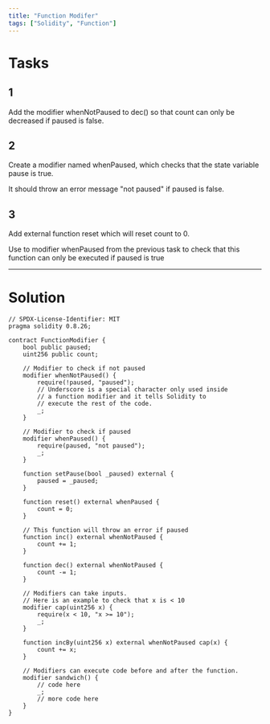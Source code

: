 ```yaml
---
title: "Function Modifer"
tags: ["Solidity", "Function"]
---
```


# Tasks 

## 1

Add the modifier whenNotPaused to dec() so that count can only be decreased if paused is false.

## 2

Create a modifier named whenPaused, which checks that the state variable pause is true.

It should throw an error message "not paused" if paused is false.

## 3

Add external function reset which will reset count to 0.

Use to modifier whenPaused from the previous task to check that this function can only be executed if paused is true

---

# Solution

```sol
// SPDX-License-Identifier: MIT
pragma solidity 0.8.26;

contract FunctionModifier {
    bool public paused;
    uint256 public count;

    // Modifier to check if not paused
    modifier whenNotPaused() {
        require(!paused, "paused");
        // Underscore is a special character only used inside
        // a function modifier and it tells Solidity to
        // execute the rest of the code.
        _;
    }
    
    // Modifier to check if paused
    modifier whenPaused() {
        require(paused, "not paused");
        _;
    }

    function setPause(bool _paused) external {
        paused = _paused;
    }
    
    function reset() external whenPaused {
        count = 0;
    }

    // This function will throw an error if paused
    function inc() external whenNotPaused {
        count += 1;
    }

    function dec() external whenNotPaused {
        count -= 1;
    }

    // Modifiers can take inputs.
    // Here is an example to check that x is < 10
    modifier cap(uint256 x) {
        require(x < 10, "x >= 10");
        _;
    }

    function incBy(uint256 x) external whenNotPaused cap(x) {
        count += x;
    }

    // Modifiers can execute code before and after the function.
    modifier sandwich() {
        // code here
        _;
        // more code here
    }
}
```

